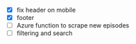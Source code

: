 - [x] fix header on mobile
- [x] footer
- [ ] Azure function to scrape new episodes
- [ ] filtering and search